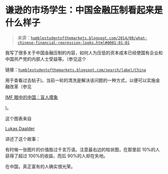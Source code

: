 <!--yml

分类：未分类

日期：2024-05-18 03:35:29

-->

# 谦逊的市场学生：中国金融压制看起来是什么样子

> 来源：[`humblestudentofthemarkets.blogspot.com/2014/08/what-chinese-financial-repression-looks.html#0001-01-01`](https://humblestudentofthemarkets.blogspot.com/2014/08/what-chinese-financial-repression-looks.html#0001-01-01)

我写了很多关于中国金融压制的内容，如何人为压低的资本成本已经使国有企业和中国共产党的内部人士受益等。（参见这个

链接：[`humblestudentofthemarkets.blogspot.com/search/label/China`](http://humblestudentofthemarkets.blogspot.com/search/label/China)

用于查看过去帖子)。当前一轮的清洗是解决该问题的一种方式，以便可以实施金融改革（参见

[IMF 眼中的中国：盲人摸象](http://humblestudentofthemarkets.blogspot.com/2014/08/imfs-china-blind-men-and-elephant.html)

)。

这个图表来自

[Lukas Daalder](https://twitter.com/ldaalder/status/497606324180746240/photo/1)

讲述了这个故事：

有时候一张图片的价值胜过千言万语。注意最右边的柱状图，在那里前 10%的人获得了超过 100%的收益，而后 90%的人却在失地。

在中国，真正富有的人确实很光荣。
